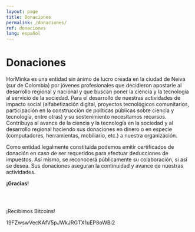 ```yaml
---
layout: page
title: Donaciones
permalink: /donaciones/
ref: donaciones
lang: español
---
```


# Donaciones

HorMinka es una entidad sin ánimo de lucro creada en la ciudad de Neiva (sur de Colombia) por jóvenes profesionales que decidieron apostarle al desarrollo regional y nacional y que buscan poner la ciencia y la tecnología al servicio de la sociedad. Para el desarrollo de nuestras actividades de impacto social (alfabetización digital, proyectos tecnológicos comunitarios, participación en la construcción de políticas públicas sobre ciencia y tecnología, entre otras) y su sostenimiento necesitamos recursos. Contribuya al avance de la ciencia y la tecnología en la sociedad y al desarrollo regional haciendo sus donaciones en dinero o en especie (computadores, herramientas, mobiliario, etc.) a nuestra organización.

Como entidad legalmente constituida podemos emitir certificados de donación en caso de ser requeridos para efectuar deducciones de impuestos. Así mismo, se reconocerá públicamente su colaboración, si así se desea. Sus donaciones aseguran la continuidad y avance de nuestras actividades.

**¡Gracias!**

<div class="col-md-12 text-center" style="padding-top: 30px;">
  <i class="fa fa-btc fa-3x" aria-hidden="true"></i>
  <p>¡Recibimos Bitcoins!</p>
  <p>19FZwswVecKAfV5pJWkJRGTX1uEP8oWBi2</p>
</div>
